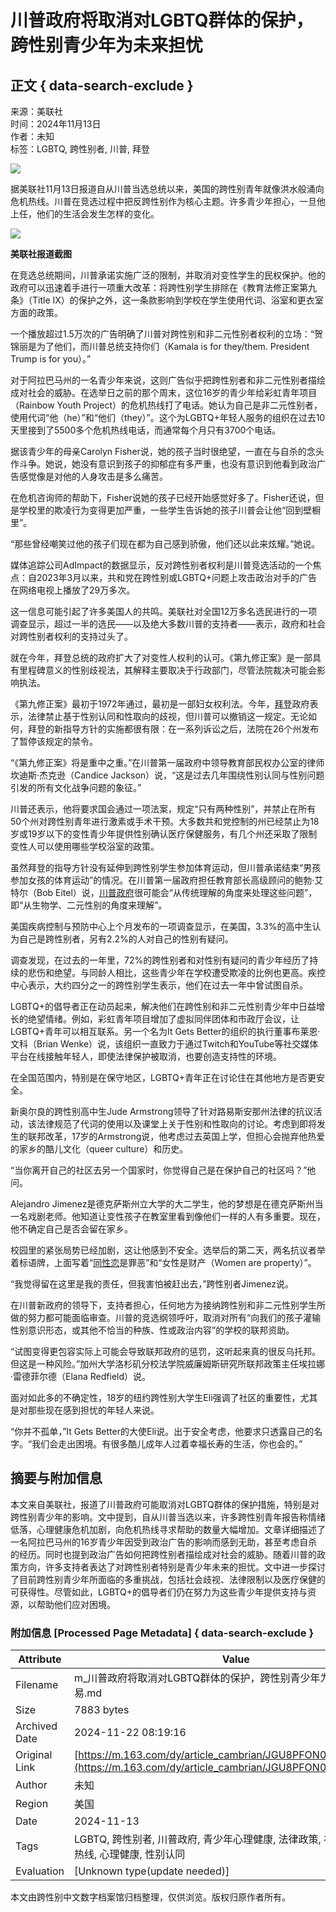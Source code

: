 # 川普政府将取消对LGBTQ群体的保护，跨性别青少年为未来担忧

## 正文 { data-search-exclude }


来源：美联社  
时间：2024年11月13日  
作者：未知  
标签：LGBTQ, 跨性别者, 川普, 拜登  

![](https://nimg.ws.126.net/?url=http%3A%2F%2Fdingyue.ws.126.net%2F2024%2F1114%2F081a5e9fj00smwpoe000ud200p6004bg00id0035.jpg&thumbnail=750x2147483647&quality=75&type=jpg)

据美联社11月13日报道自从川普当选总统以来，美国的跨性别青年就像洪水般涌向危机热线。川普在竞选过程中把反跨性别作为核心主题。许多青少年担心，一旦他上任，他们的生活会发生怎样的变化。

![](https://nimg.ws.126.net/?url=http%3A%2F%2Fdingyue.ws.126.net%2F2024%2F1114%2F081a5e9fj00smwpoe000ud200p6004bg00id0035.jpg&thumbnail=750x2147483647&quality=75&type=webp)

**美联社报道截图**

在竞选总统期间，川普承诺实施广泛的限制，并取消对变性学生的民权保护。他的政府可以迅速着手进行一项重大改革：将跨性别学生排除在《教育法修正案第九条》（Title IX）的保护之外，这一条款影响到学校在学生使用代词、浴室和更衣室方面的政策。

一个播放超过1.5万次的广告明确了川普对跨性别和非二元性别者权利的立场：“贺锦丽是为了他们，而川普总统支持你们（Kamala is for they/them. President Trump is for you）。”

对于阿拉巴马州的一名青少年来说，这则广告似乎把跨性别者和非二元性别者描绘成对社会的威胁。在选举日之前的那个周末，这位16岁的青少年给彩虹青年项目（Rainbow Youth Project）的危机热线打了电话。她认为自己是非二元性别者，使用代词“他（he）”和“他们（they）”。这个为LGBTQ+年轻人服务的组织在过去10天里接到了5500多个危机热线电话，而通常每个月只有3700个电话。

据该青少年的母亲Carolyn Fisher说，她的孩子当时很绝望，一直在与自杀的念头作斗争。她说，她没有意识到孩子的抑郁症有多严重，也没有意识到他看到政治广告感觉像是对他的人身攻击是多么痛苦。

在危机咨询师的帮助下，Fisher说她的孩子已经开始感觉好多了。Fisher还说，但是学校里的欺凌行为变得更加严重，一些学生告诉她的孩子川普会让他“回到壁橱里”。

“那些曾经嘲笑过他的孩子们现在都为自己感到骄傲，他们还以此来炫耀。”她说。

媒体追踪公司AdImpact的数据显示，反对跨性别者权利是川普竞选活动的一个焦点：自2023年3月以来，共和党在跨性别或LGBTQ+问题上攻击政治对手的广告在网络电视上播放了29万多次。

这一信息可能引起了许多美国人的共鸣。美联社对全国12万多名选民进行的一项调查显示，超过一半的选民——以及绝大多数川普的支持者——表示，政府和社会对跨性别者权利的支持过头了。

就在今年，拜登总统的政府扩大了对变性人权利的认可。《第九修正案》是一部具有里程碑意义的性别歧视法，其解释主要取决于行政部门，尽管法院裁决可能会影响执法。

《第九修正案》最初于1972年通过，最初是一部妇女权利法。今年，[拜登](https://news.163.com/news/search?keyword=%E6%8B%9C%E7%99%BB)政府表示，法律禁止基于性别认同和性取向的歧视，但川普可以撤销这一规定。无论如何，拜登的新指导方针的实施都很有限：在一系列诉讼之后，法院在26个州发布了暂停该规定的禁令。

“《第九修正案》将是重中之重。”在川普第一届政府中领导教育部民权办公室的律师坎迪斯·杰克逊（Candice Jackson）说，“这是过去几年围绕性别认同与性别问题引发的所有文化战争问题的象征。”

川普还表示，他将要求国会通过一项法案，规定“只有两种性别”，并禁止在所有50个州对跨性别青年进行激素或手术干预。大多数共和党控制的州已经禁止为18岁或19岁以下的变性青少年提供性别确认医疗保健服务，有几个州还采取了限制变性人可以使用哪些学校浴室的政策。

虽然拜登的指导方针没有延伸到跨性别学生参加体育运动，但川普承诺结束“男孩参加女孩的体育运动”的情况。在川普第一届政府担任教育部长高级顾问的鲍勃·艾特尔（Bob Eitel）说，[川普政府](https://news.163.com/news/search?keyword=%E5%B7%9D%E6%99%AE%E6%94%BF%E5%BA%9C)很可能会“从传统理解的角度来处理这些问题”，即“从生物学、二元性别的角度来理解”。

美国疾病控制与预防中心上个月发布的一项调查显示，在美国，3.3%的高中生认为自己是跨性别者，另有2.2%的人对自己的性别有疑问。

调查发现，在过去的一年里，72%的跨性别者和对性别有疑问的青少年经历了持续的悲伤和绝望。与同龄人相比，这些青少年在学校遭受欺凌的比例也更高。疾控中心表示，大约四分之一的跨性别学生表示，他们在过去一年中曾试图自杀。

LGBTQ+的倡导者正在动员起来，解决他们在跨性别和非二元性别青少年中日益增长的绝望情绪。例如，彩虹青年项目增加了虚拟同伴团体和市政厅会议，让LGBTQ+青年可以相互联系。另一个名为It Gets Better的组织的执行董事布莱恩·文科（Brian Wenke）说，该组织一直致力于通过Twitch和YouTube等社交媒体平台在线接触年轻人，即使法律保护被取消，也要创造支持性的环境。

在全国范围内，特别是在保守地区，LGBTQ+青年正在讨论住在其他地方是否更安全。

新奥尔良的跨性别高中生Jude Armstrong领导了针对路易斯安那州法律的抗议活动，该法律规范了代词的使用以及课堂上关于性别和性取向的讨论。考虑到即将发生的联邦改革，17岁的Armstrong说，他考虑过去英国上学，但担心会抛弃他热爱的家乡的酷儿文化（queer culture）和历史。

“当你离开自己的社区去另一个国家时，你觉得自己是在保护自己的社区吗？”他问。

Alejandro Jimenez是德克萨斯州立大学的大二学生，他的梦想是在德克萨斯州当一名戏剧老师。他知道让变性孩子在教室里看到像他们一样的人有多重要。现在，他不确定自己是否会留在家乡。

校园里的紧张局势已经加剧，这让他感到不安全。选举后的第二天，两名抗议者举着标语牌，上面写着“[同性恋](https://news.163.com/news/search?keyword=%E5%90%8C%E6%80%A7%E6%81%8B)是罪恶”和“女性是财产（Women are property）”。

“我觉得留在这里是我的责任，但我害怕被赶出去，”跨性别者Jimenez说。

在川普新政府的领导下，支持者担心，任何地方为接纳跨性别和非二元性别学生所做的努力都可能面临审查。川普的竞选纲领呼吁，取消对所有“向我们的孩子灌输性别意识形态，或其他不恰当的种族、性或政治内容”的学校的联邦资助。

“试图变得更包容实际上可能会导致联邦政府的惩罚，这听起来真的很反乌托邦。但这是一种风险。”加州大学洛杉矶分校法学院威廉姆斯研究所联邦政策主任埃拉娜·雷德菲尔德（Elana Redfield）说。

面对如此多的不确定性，18岁的纽约跨性别大学生Eli强调了社区的重要性，尤其是对那些现在感到担忧的年轻人来说。

“你并不孤单，”It Gets Better的大使Eli说。出于安全考虑，他要求只透露自己的名字。“我们会走出困境。有很多酷儿成年人过着幸福长寿的生活，你也会的。”

## 摘要与附加信息

<!-- tcd_abstract -->
本文来自美联社，报道了川普政府可能取消对LGBTQ群体的保护措施，特别是对跨性别青少年的影响。文中提到，自从川普当选以来，许多跨性别青年报告称情绪低落，心理健康危机加剧，向危机热线寻求帮助的数量大幅增加。文章详细描述了一名阿拉巴马州的16岁青少年因受到政治广告的影响而感到无助，甚至考虑自杀的经历。同时也提到政治广告如何把跨性别者描绘成对社会的威胁。随着川普的政策方向，许多支持者表达了对跨性别者特别是青少年未来的担忧。文中进一步探讨了目前跨性别青少年所面临的多重挑战，包括社会歧视、法律限制以及医疗保健的可获得性。尽管如此，LGBTQ+的倡导者们仍在努力为这些青少年提供支持与资源，以帮助他们应对困境。
<!-- tcd_abstract_end -->

### 附加信息 [Processed Page Metadata] { data-search-exclude }

| Attribute       | Value                                  |
|-----------------|----------------------------------------|
| Filename        | m_川普政府将取消对LGBTQ群体的保护，跨性别青少年为未来担忧_-_网易.md                             |
| Size            | 7883 bytes                           |
| Archived Date   | 2024-11-22 08:19:16                             |
| Original Link   | [https://m.163.com/dy/article_cambrian/JGU8PFON0552JRS3.html](https://m.163.com/dy/article_cambrian/JGU8PFON0552JRS3.html)                       |
| Author          | 未知                               |
| Region          | 美国                               |
| Date            | 2024-11-13                                 |
| Tags            | LGBTQ, 跨性别者, 川普政府, 青少年心理健康, 法律政策, 社会环境, 危机热线, 心理健康, 性别认同                                 |
| Evaluation            | [Unknown type(update needed)]                                 |
<!-- tcd_table_end -->

本文由跨性别中文数字档案馆归档整理，仅供浏览。版权归原作者所有。
